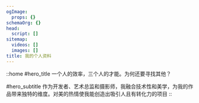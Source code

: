 ```yaml
---
ogImage:
  props: {}
schemaOrg: {}
head:
  script: []
sitemap:
  videos: []
  images: []
title: 我的个人资料
---
```


::home
#hero_title
一个人的效率，三个人的才能。为何还要寻找其他？

#hero_subtitle
作为开发者、艺术总监和摄影师，我融合技术性和美学，为我的作品带来独特的维度。对美的热情使我能创造出吸引人且有转化力的项目
::
